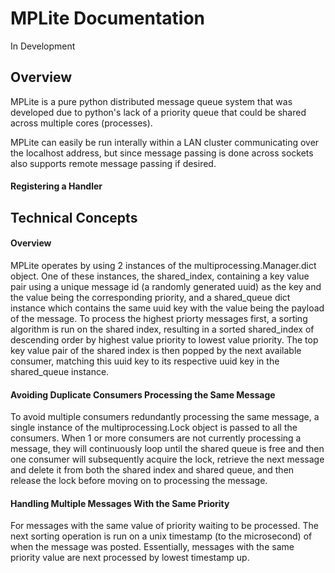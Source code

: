 # MPLite Documentation
In Development

## Overview
MPLite is a pure python distributed message queue system that was developed due to python's lack of a priority queue 
that could be shared across multiple cores (processes). 

MPLite can easily be run interally within a LAN cluster communicating over the localhost address, 
but since message passing is done across sockets also supports remote message passing if desired.


#### Registering a Handler



## Technical Concepts 

#### Overview
MPLite operates by using 2 instances of the multiprocessing.Manager.dict object. One of these instances,
the shared_index, containing a key value pair using a unique message id (a randomly generated uuid) as 
the key and the value being the corresponding priority, and a shared_queue dict instance which contains
the same uuid key with the value being the payload of the message. To process the highest priorty 
messages first, a sorting algorithm is run on the shared index, resulting in a sorted shared_index of
descending order by highest value priority to lowest value priority. The top key value pair of the 
shared index is then popped by the next available consumer, matching this uuid key to its respective
uuid key in the shared_queue instance.

#### Avoiding Duplicate Consumers Processing the Same Message
To avoid multiple consumers redundantly processing the same message, a single instance of the
multiprocessing.Lock object is passed to all the consumers. When 1 or more consumers are not currently
processing a message, they will continuously loop until the shared queue is free and then one 
consumer will subsequently acquire the lock, retrieve the next message and delete it from both the 
shared index and shared queue, and then release the lock before moving on to processing the message.


#### Handling Multiple Messages With the Same Priority
For messages with the same value of priority waiting to be processed. The next sorting operation
is run on a unix timestamp (to the microsecond) of when the message was posted. Essentially, messages
with the same priority value are next processed by lowest timestamp up.





 